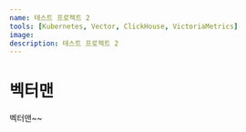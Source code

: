 ```yaml
---
name: 테스트 프로젝트 2 
tools: [Kubernetes, Vector, ClickHouse, VictoriaMetrics]
image: 
description: 테스트 프로젝트 2 
---
```


# 벡터맨

벡터맨~~
